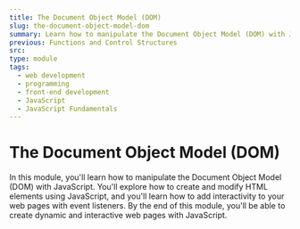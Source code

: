 ```yaml
---
title: The Document Object Model (DOM)
slug: the-document-object-model-dom
summary: Learn how to manipulate the Document Object Model (DOM) with JavaScript, including creating and modifying HTML elements. Build interactive web pages with JavaScript.
previous: Functions and Control Structures
src:
type: module
tags:
  - web development
  - programming
  - front-end development
  - JavaScript
  - JavaScript Fundamentals
---
```


# The Document Object Model (DOM)

In this module, you'll learn how to manipulate the Document Object Model (DOM) with JavaScript. You'll explore how to create and modify HTML elements using JavaScript, and you'll learn how to add interactivity to your web pages with event listeners. By the end of this module, you'll be able to create dynamic and interactive web pages with JavaScript.
